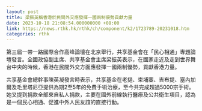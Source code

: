 ```yaml
---
layout: post
title: 梁振英稱香港於民間外交應發揮一國兩制優勢貢獻力量
date: 2023-10-18 21:08:54.000000000 +08:00
link: https://news.rthk.hk/rthk/ch/component/k2/1723789-20231018.htm
categories: rthk
---
```


第三屆一帶一路國際合作高峰論壇在北京舉行，共享基金會在「民心相通」專題論壇發言。全國政協副主席、共享基金會主席梁振英表示，在國家走近及走到世界舞台中央的時候，香港在民間外交方面應發揮一國兩制優勢，貢獻香港力量。

共享基金會總幹事陳英凝發言時表示，共享基金在老撾、柬埔寨、吉布提、塞內加爾及毛里塔尼亞提供為期2至5年的免費手術治療，至今共完成超過5000宗手術。她又提到捐款全部來自私人捐款，主要在國外前線執行醫療及公共衛生項目，認為是一個民心相通、促進中外人民友誼的直接行動。
